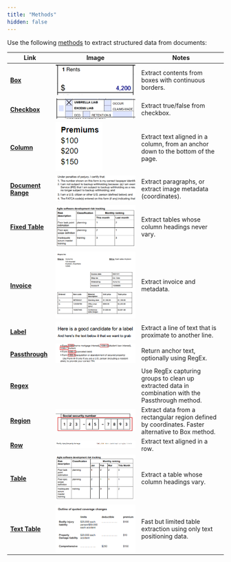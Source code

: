 ```yaml
---
title: "Methods"
hidden: false
---
```

Use the following [methods](doc:method-object)  to extract structured data from documents:



| Link                                     | Image                                                        | Notes                                                        |
| ---------------------------------------- | ------------------------------------------------------------ | ------------------------------------------------------------ |
| **[Box](doc:box)**                       | ![](https://raw.githubusercontent.com/sensible-hq/sensible-docs/main/readme-sync/assets/v0/images/thumbnail_box.png) | Extract contents from boxes with continuous borders.         |
| **[Checkbox](doc:checkbox)**             | ![](https://raw.githubusercontent.com/sensible-hq/sensible-docs/main/readme-sync/assets/v0/images/thumbnail_checkbox.png) | Extract true/false from checkbox.                            |
| **[Column](doc:column)**                 | ![](https://raw.githubusercontent.com/sensible-hq/sensible-docs/main/readme-sync/assets/v0/images/thumbnail_column.png) | Extract text aligned in a column, from an anchor down to the bottom of the page. |
| **[Document Range](doc:document-range)** | ![](https://raw.githubusercontent.com/sensible-hq/sensible-docs/main/readme-sync/assets/v0/images/thumbnail_document_range.png) | Extract paragraphs, or extract image metadata (coordinates). |
| **[Fixed Table](doc:fixed-table)**       | ![](https://raw.githubusercontent.com/sensible-hq/sensible-docs/main/readme-sync/assets/v0/images/thumbnail_fixed_table.png) | Extract tables whose column headings never vary.             |
| **[Invoice](doc:invoice)**               | ![](https://raw.githubusercontent.com/sensible-hq/sensible-docs/main/readme-sync/assets/v0/images/thumbnail_invoice.png) | Extract invoice and metadata.                                |
| **[Label](doc:label)**                   | ![](https://raw.githubusercontent.com/sensible-hq/sensible-docs/main/readme-sync/assets/v0/images/thumbnail_label.png) | Extract a line of text that is proximate to another line.    |
| **[Passthrough](doc:passthrough)**       | ![](https://raw.githubusercontent.com/sensible-hq/sensible-docs/main/readme-sync/assets/v0/images/thumbnail_passthrough_and_regex.png) | Return anchor text, optionally using RegEx.                  |
| **[Regex](doc:regex)**                   |                                                              | Use RegEx capturing groups to clean up extracted data in combination with the Passthrough method. |
| **[Region](doc:region)**                 | ![](https://raw.githubusercontent.com/sensible-hq/sensible-docs/main/readme-sync/assets/v0/images/thumbnail_region.png) | Extract data from a rectangular region defined by coordinates. Faster alternative to Box method. |
| **[Row](doc:row)**                       | ![](https://raw.githubusercontent.com/sensible-hq/sensible-docs/main/readme-sync/assets/v0/images/thumbnail_row.png) | Extract text aligned in a row.                               |
| **[Table](doc:table)**                   | ![](https://raw.githubusercontent.com/sensible-hq/sensible-docs/main/readme-sync/assets/v0/images/thumbnail_table.png) | Extract a table whose column headings vary.                  |
| **[Text Table](doc:text-table)**         | ![](https://raw.githubusercontent.com/sensible-hq/sensible-docs/main/readme-sync/assets/v0/images/thumbnail_text_table.png) | Fast but limited table extraction using only text positioning data. |

